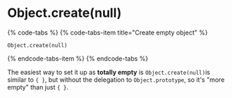 # Object.create\(null\)

{% code-tabs %}
{% code-tabs-item title="Create empty object" %}
```text
Object.create(null)
```
{% endcode-tabs-item %}
{% endcode-tabs %}

The easiest way to set it up as **totally empty** is `Object.create(null)`is similar to `{ }`, but without the delegation to `Object.prototype`, so it's "more empty" than just `{ }`.

